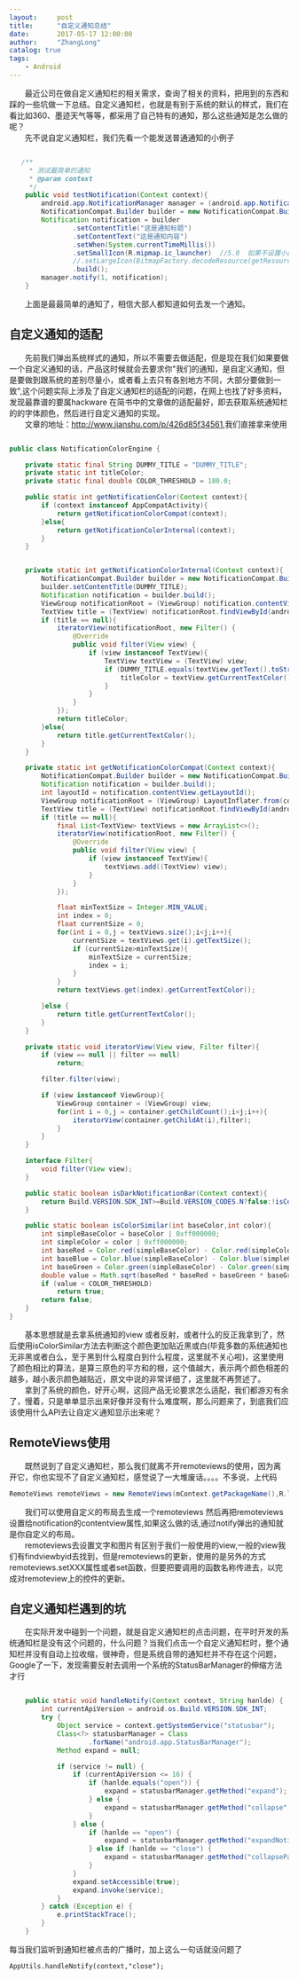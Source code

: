 ```yaml
---
layout:     post
title:      "自定义通知总结"
date:       2017-05-17 12:00:00
author:     "ZhangLong"
catalog: true
tags:
    - Android
---
```





　　最近公司在做自定义通知栏的相关需求，查询了相关的资料，把用到的东西和踩的一些坑做一下总结。自定义通知栏，也就是有别于系统的默认的样式，我们在看比如360、墨迹天气等等，都采用了自己特有的通知，那么这些通知是怎么做的呢？
<br>&#12288;&#12288;先不说自定义通知栏，我们先看一个能发送普通通知的小例子

```java

   /**
     * 测试最简单的通知
     * @param context
     */
    public void testNotification(Context context){
        android.app.NotificationManager manager = (android.app.NotificationManager) context.getSystemService(NOTIFICATION_SERVICE);
        NotificationCompat.Builder builder = new NotificationCompat.Builder(context);
        Notification notification = builder
                .setContentTitle("这是通知标题")
                .setContentText("这是通知内容")
                .setWhen(System.currentTimeMillis())
                .setSmallIcon(R.mipmap.ic_launcher)  //5.0  如果不设置小图标 会崩溃????
                //.setLargeIcon(BitmapFactory.decodeResource(getResources(), R.mipmap.ic_launcher))  //但是可以不设置大图标,哦哦,原来如此
                .build();
        manager.notify(1, notification);
    }
```

&#12288;&#12288;上面是最最简单的通知了，相信大部人都知道如何去发一个通知。<br>

## 自定义通知的适配
&#12288;&#12288;先前我们弹出系统样式的通知，所以不需要去做适配，但是现在我们如果要做一个自定义通知的话，产品这时候就会去要求你"我们的通知，是自定义通知，但是要做到跟系统的差别尽量小，或者看上去只有各别地方不同，大部分要做到一致",这个问题实际上涉及了自定义通知栏的适配的问题，在网上也找了好多资料，发现最靠谱的要属hackware 在简书中的文章做的适配最好，即去获取系统通知栏的的字体颜色，然后进行自定义通知的实现。<br>
&#12288;&#12288;文章的地址：<url>http://www.jianshu.com/p/426d85f34561</url>,我们直接拿来使用

```java

public class NotificationColorEngine {

    private static final String DUMMY_TITLE = "DUMMY_TITLE";
    private static int titleColor;
    private static final double COLOR_THRESHOLD = 180.0;

    public static int getNotificationColor(Context context){
        if (context instanceof AppCompatActivity){
            return getNotificationColorCompat(context);
        }else{
            return getNotificationColorInternal(context);
        }
    }


    private static int getNotificationColorInternal(Context context){
        NotificationCompat.Builder builder = new NotificationCompat.Builder(context);
        builder.setContentTitle(DUMMY_TITLE);
        Notification notification = builder.build();
        ViewGroup notificationRoot = (ViewGroup) notification.contentView.apply(context,new FrameLayout(context));
        TextView title = (TextView) notificationRoot.findViewById(android.R.id.title);
        if (title == null){
            iteratorView(notificationRoot, new Filter() {
                @Override
                public void filter(View view) {
                    if (view instanceof TextView){
                        TextView textView = (TextView) view;
                        if (DUMMY_TITLE.equals(textView.getText().toString())){
                            titleColor = textView.getCurrentTextColor();
                        }
                    }
                }
            });
            return titleColor;
        }else{
            return title.getCurrentTextColor();
        }
    }

    private static int getNotificationColorCompat(Context context){
        NotificationCompat.Builder builder = new NotificationCompat.Builder(context);
        Notification notification = builder.build();
        int layoutId = notification.contentView.getLayoutId();
        ViewGroup notificationRoot = (ViewGroup) LayoutInflater.from(context).inflate(layoutId,null);
        TextView title = (TextView) notificationRoot.findViewById(android.R.id.title);
        if (title == null){
            final List<TextView> textViews = new ArrayList<>();
            iteratorView(notificationRoot, new Filter() {
                @Override
                public void filter(View view) {
                    if (view instanceof TextView){
                        textViews.add((TextView) view);
                    }
                }
            });

            float minTextSize = Integer.MIN_VALUE;
            int index = 0;
            float currentSize = 0;
            for(int i = 0,j = textViews.size();i<j;i++){
                currentSize = textViews.get(i).getTextSize();
                if (currentSize>minTextSize){
                    minTextSize = currentSize;
                    index = i;
                }
            }
            return textViews.get(index).getCurrentTextColor();

        }else {
            return title.getCurrentTextColor();
        }
    }

    private static void iteratorView(View view, Filter filter){
        if (view == null || filter == null)
            return;

        filter.filter(view);

        if (view instanceof ViewGroup){
            ViewGroup container = (ViewGroup) view;
            for(int i = 0,j = container.getChildCount();i<j;i++){
                iteratorView(container.getChildAt(i),filter);
            }
        }
    }

    interface Filter{
        void filter(View view);
    }

    public static boolean isDarkNotificationBar(Context context){
        return Build.VERSION.SDK_INT>=Build.VERSION_CODES.N?false:!isColorSimilar(Color.BLACK,getNotificationColor(context));
    }

    public static boolean isColorSimilar(int baseColor,int color){
        int simpleBaseColor = baseColor | 0xff000000;
        int simpleColor = color | 0xff000000;
        int baseRed = Color.red(simpleBaseColor) - Color.red(simpleColor);
        int baseBlue = Color.blue(simpleBaseColor) - Color.blue(simpleColor);
        int baseGreen = Color.green(simpleBaseColor) - Color.green(simpleColor);
        double value = Math.sqrt(baseRed * baseRed + baseGreen * baseGreen + baseBlue * baseBlue);
        if (value < COLOR_THRESHOLD)
            return true;
        return false;
    }
}


```
&#12288;&#12288;基本思想就是去拿系统通知的view 或者反射，或者什么的反正我拿到了，然后使用isColorSimilar方法去判断这个颜色更加贴近黑或白(毕竟多数的系统通知也无非黑或者白么，至于黑到什么程度白到什么程度，这里就不关心啦)，这里使用了颜色相比的算法，是算三原色的平方和的根，这个值越大，表示两个颜色相差的越多，越小表示颜色越贴近，原文中说的非常详细了，这里就不再赘述了。<br>
　　拿到了系统的颜色，好开心啊，这回产品无论要求怎么适配，我们都游刃有余了，慢着，只是单单显示出来好像并没有什么难度啊，那么问题来了，到底我们应该使用什么API去让自定义通知显示出来呢？

## RemoteViews使用

　　既然说到了自定义通知栏，那么我们就离不开remoteviews的使用，因为离开它，你也实现不了自定义通知栏，感觉说了一大堆废话。。。。不多说，上代码

```java
RemoteViews remoteViews = new RemoteViews(mContext.getPackageName(),R.layout.notification_two_line);
```
&#12288;&#12288;我们可以使用自定义的布局去生成一个remoteviews 然后再把remoteviews设置给notification的contentview属性,如果这么做的话,通过notify弹出的通知就是你自定义的布局。<br>
　　remoteviews去设置文字和图片有区别于我们一般使用的view,一般的view我们有findviewbyid去找到，但是remoteviews的更新，使用的是另外的方式remoteviews.setXXX属性或者set函数，但要把要调用的函数名称传进去，以完成对remoteview上的控件的更新。
　　
## 自定义通知栏遇到的坑

&#12288;&#12288;在实际开发中碰到一个问题，就是自定义通知栏的点击问题，在平时开发的系统通知栏是没有这个问题的，什么问题？当我们点击一个自定义通知栏时，整个通知栏并没有自动上拉收缩，很神奇，但是系统自带的通知栏并不存在这个问题，Google了一下，发现需要反射去调用一个系统的StatusBarManager的伸缩方法才行

```java

    public static void handleNotify(Context context, String hanlde) {
        int currentApiVersion = android.os.Build.VERSION.SDK_INT;
        try {
            Object service = context.getSystemService("statusbar");
            Class<?> statusbarManager = Class
                    .forName("android.app.StatusBarManager");
            Method expand = null;

            if (service != null) {
                if (currentApiVersion <= 16) {
                    if (hanlde.equals("open")) {
                        expand = statusbarManager.getMethod("expand");
                    } else {
                        expand = statusbarManager.getMethod("collapse");
                    }
                } else {
                    if (hanlde == "open") {
                        expand = statusbarManager.getMethod("expandNotificationsPanel");
                    } else if (hanlde == "close") {
                        expand = statusbarManager.getMethod("collapsePanels");
                    }
                }
                expand.setAccessible(true);
                expand.invoke(service);
            }
        } catch (Exception e) {
            e.printStackTrace();
        }
    }
```
每当我们监听到通知栏被点击的广播时，加上这么一句话就没问题了

```
AppUtils.handleNotify(context,"close");

```
